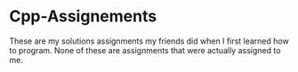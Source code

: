 # Cpp-Assignements
These are my solutions assignments my friends did when I first learned how to program. None of these are assignments that were actually assigned to me.
